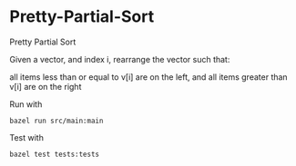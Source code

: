 # Pretty-Partial-Sort
Pretty Partial Sort

Given a vector<int>, and index i, rearrange the vector such that:
  
all items less than or equal to v[i] are on the left, and all items greater than v[i] are on the right

Run with
```
bazel run src/main:main
```

Test with
```
bazel test tests:tests
```
